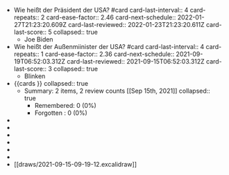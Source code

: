 - Wie heißt der Präsident der USA? #card 
  card-last-interval:: 4
  card-repeats:: 2
  card-ease-factor:: 2.46
  card-next-schedule:: 2022-01-27T21:23:20.609Z
  card-last-reviewed:: 2022-01-23T21:23:20.611Z
  card-last-score:: 5
  collapsed:: true
	- Joe Biden
- Wie heißt der Außenmiinister der USA? #card
  card-last-interval:: 4
  card-repeats:: 1
  card-ease-factor:: 2.36
  card-next-schedule:: 2021-09-19T06:52:03.312Z
  card-last-reviewed:: 2021-09-15T06:52:03.312Z
  card-last-score:: 3
  collapsed:: true
	- Blinken
- {{cards }}
  collapsed:: true
	- Summary: 2 items, 2 review counts [[Sep 15th, 2021]]
	  collapsed:: true
		- Remembered:   0 (0%)
		- Forgotten :   0 (0%)
-
-
-
-
-
-
- [[draws/2021-09-15-09-19-12.excalidraw]]